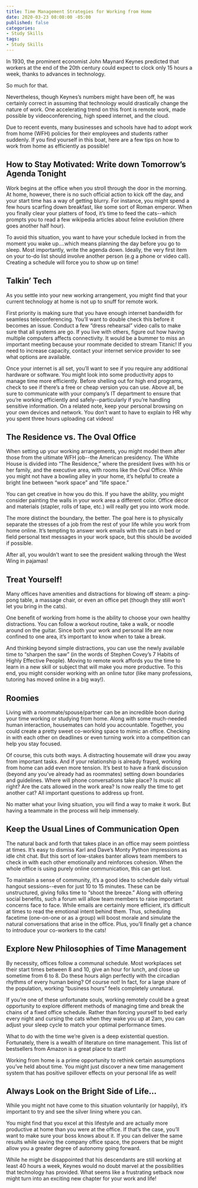 ```yaml
---
title: Time Management Strategies for Working from Home
date: 2020-03-23 08:08:00 -05:00
published: false
categories:
- Study Skills
tags:
- Study Skills
---
```


In 1930, the prominent economist John Maynard Keynes predicted that workers at the end of the 20th century could expect to clock only 15 hours a week, thanks to advances in technology.

So much for that.

Nevertheless, though Keynes’s numbers might have been off, he was certainly correct in assuming that technology would drastically change the nature of work.  One accelerating trend on this front is remote work, made possible by videoconferencing, high speed internet, and the cloud.

Due to recent events, many businesses and schools have had to adopt work from home (WFH) policies for their employees and students rather suddenly.  If you find yourself in this boat, here are a few tips on how to work from home as efficiently as possible!

## How to Stay Motivated: Write down Tomorrow’s Agenda Tonight

Work begins at the office when you stroll through the door in the morning.  At home, however, there is no such official action to kick off the day, and your start time has a way of getting blurry.  For instance, you might spend a few hours scarfing down breakfast, like some sort of Roman emperor.  When you finally clear your platters of food, it’s time to feed the cats--which prompts you to read a few wikipedia articles about feline evolution (there goes another half hour).

To avoid this situation, you want to have your schedule locked in from the moment you wake up....which means planning the day before you go to sleep.  Most importantly, write the agenda down.  Ideally, the very first item on your to-do list should involve another person (e.g a phone or video call).  Creating a schedule will force you to show up on time!

## Talkin’ Tech

As you settle into your new working arrangement, you might find that your current technology at home is not up to snuff for remote work.  

First priority is making sure that you have enough internet bandwidth for seamless teleconferencing.  You’ll want to double check this before it becomes an issue.  Conduct a few “dress rehearsal” video calls to make sure that all systems are go.  If you live with others, figure out how having multiple computers affects connectivity.  It would be a bummer to miss an important meeting because your roommate decided to stream Titanic!  If you need to increase capacity, contact your internet service provider to see what options are available.

Once your internet is all set, you’ll want to see if you require any additional hardware or software.  You might look into some productivity apps to manage time more efficiently.  Before shelling out for high end programs, check to see if there’s a free or cheap version you can use.  Above all, be sure to communicate with your company’s IT department to ensure that you’re working efficiently and safely--particularly if you’re handling sensitive information.  On a related note, keep your personal browsing on your own devices and network.  You don’t want to have to explain to HR why you spent three hours uploading cat videos!

## The Residence vs. The Oval Office

When setting up your working arrangements, you might model them after those from the ultimate WFH job--the American presidency.  The White House is divided into “The Residence,” where the president lives with his or her family, and the executive area, with rooms like the Oval Office.  While you might not have a bowling alley in your home, it’s helpful to create a bright line between “work space” and “life space.”

You can get creative in how you do this.  If you have the ability, you might consider painting the walls in your work area a different color.  Office décor and materials (stapler, rolls of tape, etc.) will really get you into work mode.

The more distinct the boundary, the better.  The goal here is to physically separate the stresses of a job from the rest of your life while you work from home online.  It’s tempting to answer work emails with the cats in bed or field personal text messages in your work space, but this should be avoided if possible. 

After all, you wouldn’t want to see the president walking through the West Wing in pajamas!

## Treat Yourself!

Many offices have amenities and distractions for blowing off steam: a ping-pong table, a massage chair, or even an office pet (though they still won’t let you bring in the cats).

One benefit of working from home is the ability to choose your own healthy distractions.  You can follow a workout routine, take a walk, or noodle around on the guitar.  Since both your work and personal life are now confined to one area, it’s important to know when to take a break.

And thinking beyond simple distractions, you can use the newly available time to “sharpen the saw” (in the words of Stephen Covey’s 7 Habits of Highly Effective People).  Moving to remote work affords you the time to learn in a new skill or subject that will make you more productive.  To this end, you might consider working with an online tutor (like many professions, tutoring has moved online in a big way!). 

## Roomies

Living with a roommate/spouse/partner can be an incredible boon during your time working or studying from home.  Along with some much-needed human interaction, housemates can hold you accountable.  Together, you could create a pretty sweet co-working space to mimic an office.  Checking in with each other on deadlines or even turning work into a competition can help you stay focused.

Of course, this cuts both ways.  A distracting housemate will draw you away from important tasks.  And if your relationship is already frayed, working from home can add even more tension.  It’s best to have a frank discussion (beyond any you’ve already had as roommates) setting down boundaries and guidelines.  Where will phone conversations take place?  Is music all right?  Are the cats allowed in the work area?  Is now really the time to get another cat?  All important questions to address up front.

No matter what your living situation, you will find a way to make it work.  But having a teammate in the process will help immensely.

## Keep the Usual Lines of Communication Open
 
The natural back and forth that takes place in an office may seem pointless at times.  It’s easy to dismiss Karl and Dave’s Monty Python impressions as idle chit chat.  But this sort of low-stakes banter allows team members to check in with each other emotionally and reinforces cohesion.  When the whole office is using purely online communication, this can get lost.

To maintain a sense of community, it’s a good idea to schedule daily virtual hangout sessions--even for just 10 to 15 minutes.  These can be unstructured, giving folks time to “shoot the breeze.”  Along with offering social benefits, such a forum will allow team members to raise important concerns face to face.  While emails are certainly more efficient, it’s difficult at times to read the emotional intent behind them.  Thus, scheduling facetime (one-on-one or as a group) will boost morale and simulate the natural conversations that arise in the office.  Plus, you’ll finally get a chance to introduce your co-workers to the cats!

## Explore New Philosophies of Time Management

By necessity, offices follow a communal schedule.  Most workplaces set their start times between 8 and 10, give an hour for lunch, and close up sometime from 6 to 8.  Do these hours align perfectly with the circadian rhythms of every human being?  Of course not!  In fact, for a large share of the population, working “business hours” feels completely unnatural.

If you’re one of these unfortunate souls, working remotely could be a great opportunity to explore different methods of managing time and break the chains of a fixed office schedule.  Rather than forcing yourself to bed early every night and cursing the cats when they wake you up at 2am, you can adjust your sleep cycle to match your optimal performance times.

What to do with the time we’re given is a deep existential question.  Fortunately, there is a wealth of literature on time management.  This list of bestsellers from Amazon is a great place to start!

Working from home is a prime opportunity to rethink certain assumptions you’ve held about time.  You might just discover a new time management system that has positive spillover effects on your personal life as well!

## Always Look on the Bright Side of Life...

While you might not have come to this situation voluntarily (or happily), it’s important to try and see the silver lining where you can.

You might find that you excel at this lifestyle and are actually more productive at home than you were at the office.  If that’s the case, you’ll want to make sure your boss knows about it.  If you can deliver the same results while saving the company office space, the powers that be might allow you a greater degree of autonomy going forward.

While he might be disappointed that his descendants are still working at least 40 hours a week, Keynes would no doubt marvel at the possibilities that technology has provided.  What seems like a frustrating setback now might turn into an exciting new chapter for your work and life!

